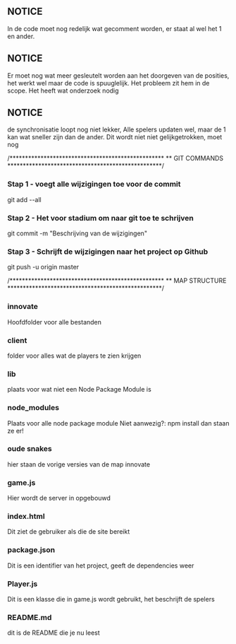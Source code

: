 ## NOTICE
In de code moet nog redelijk wat gecomment worden,
er staat al wel het 1 en ander.

## NOTICE
Er moet nog wat meer gesleutelt worden aan het
doorgeven van de posities, het werkt wel
maar de code is spuuglelijk.
Het probleem zit hem in de scope. Het heeft wat onderzoek nodig

## NOTICE
de synchronisatie loopt nog niet lekker, 
Alle spelers updaten wel, maar de 1 kan wat sneller zijn dan de ander.
Dit wordt niet niet gelijkgetrokken, moet nog

/**************************************************
** GIT COMMANDS
**************************************************/
### Stap 1 - voegt alle wijzigingen toe voor de commit
git add --all                                       

### Stap 2 - Het voor stadium om naar git toe te schrijven
git commit -m "Beschrijving van de wijzigingen"  

### Stap 3 - Schrijft de wijzigingen naar het project op Github
git push -u origin master                           
     
     
/**************************************************
** MAP STRUCTURE
**************************************************/
### innovate
Hoofdfolder voor alle bestanden


### client
folder voor alles wat de players te zien krijgen

### lib
plaats voor wat niet een Node Package Module is

### node_modules
Plaats voor alle node package module 
Niet aanwezig?:    npm install
dan staan ze er!

### oude snakes
hier staan de vorige versies van de map innovate


### game.js
Hier wordt de server in opgebouwd

### index.html
Dit ziet de gebruiker als die de site bereikt

### package.json
Dit is een identifier van het project, geeft de dependencies weer

### Player.js
Dit is een klasse die in game.js wordt gebruikt, het beschrijft de spelers

### README.md
dit is de README die je nu leest
